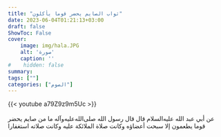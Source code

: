 ```yaml
---
title: "ثواب الصايم يحضر قوما يأكلون"
date: 2023-06-04T01:21:13+03:00
draft: false
ShowToc: False
cover:
    image: img/hala.JPG
    alt: 'صورة'
    caption: ''
#    hidden: false
summary: 
tags: [""]
categories: ["الصوم"]
---
```

{{< youtube a79Z9z9m5Uc >}}  
 <br>
عن أبي عبد الله عليه‌السلام قال قال رسول الله صلى‌الله‌عليه‌وآله ما من صايم يحضر قوما
يطعمون إلا سبحت أعضاؤه وكانت صلاة الملائكة عليه وكانت صلاته استغفارا

